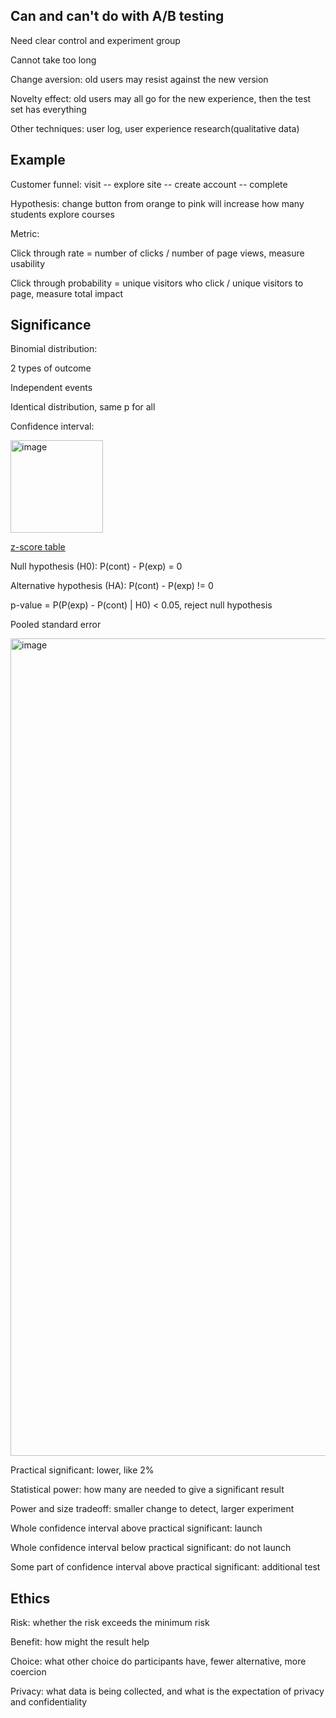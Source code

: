 ## Can and can't do with A/B testing

Need clear control and experiment group

Cannot take too long

Change aversion: old users may resist against the new version

Novelty effect: old users may all go for the new experience, then the test set has everything

Other techniques: user log, user experience research(qualitative data)

## Example

Customer funnel: visit -- explore site -- create account -- complete

Hypothesis: change button from orange to pink will increase how many students explore courses

Metric: 

Click through rate = number of clicks / number of page views, measure usability

Click through probability = unique visitors who click / unique visitors to page, measure total impact

## Significance

Binomial distribution:

2 types of outcome

Independent events

Identical distribution, same p for all

Confidence interval:

<img width="148" alt="image" src="https://user-images.githubusercontent.com/76275089/169205373-240f3ad7-97b1-4aed-ba2f-bc5ea50781de.png">

[z-score table](https://www2.math.upenn.edu/~chhays/zscoretable.pdf)

Null hypothesis (H0): P(cont) - P(exp) = 0

Alternative hypothesis (HA): P(cont) - P(exp) != 0

p-value = P(P(exp) - P(cont) | H0) < 0.05, reject null hypothesis

Pooled standard error

<img width="1308" alt="image" src="https://user-images.githubusercontent.com/76275089/169208187-4c3d7b16-0d49-40d9-983f-04d8c28076df.png">

Practical significant: lower, like 2%

Statistical power: how many are needed to give a significant result

Power and size tradeoff: smaller change to detect, larger experiment

Whole confidence interval above practical significant: launch

Whole confidence interval below practical significant: do not launch

Some part of confidence interval above practical significant: additional test

## Ethics

Risk: whether the risk exceeds the minimum risk

Benefit: how might the result help

Choice: what other choice do participants have, fewer alternative, more coercion

Privacy: what data is being collected, and what is the expectation of privacy and confidentiality



